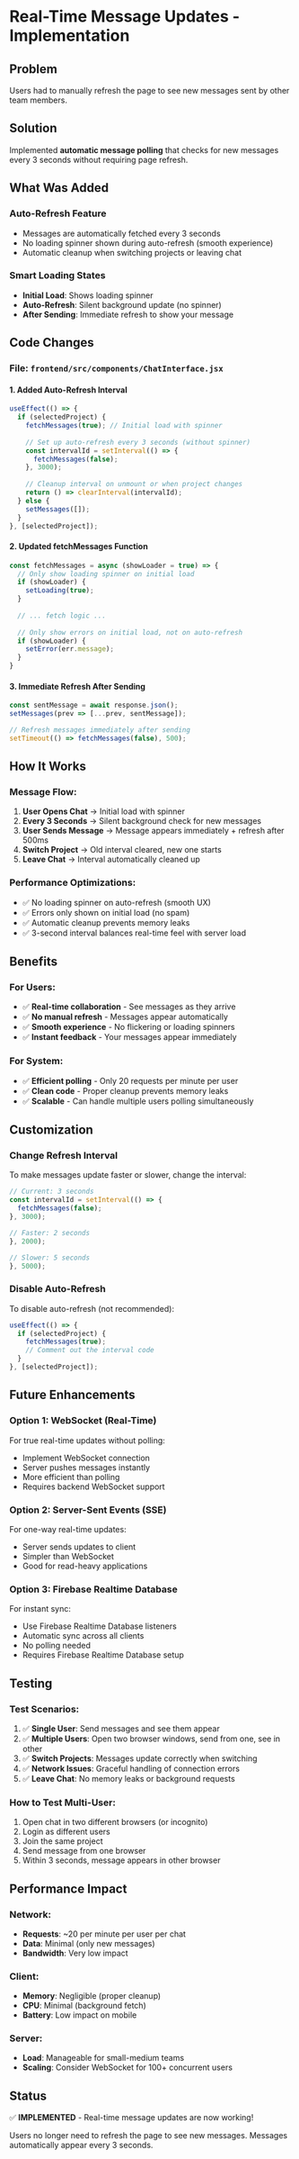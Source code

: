 # Real-Time Message Updates - Implementation

## Problem
Users had to manually refresh the page to see new messages sent by other team members.

## Solution
Implemented **automatic message polling** that checks for new messages every 3 seconds without requiring page refresh.

## What Was Added

### Auto-Refresh Feature
- Messages are automatically fetched every 3 seconds
- No loading spinner shown during auto-refresh (smooth experience)
- Automatic cleanup when switching projects or leaving chat

### Smart Loading States
- **Initial Load**: Shows loading spinner
- **Auto-Refresh**: Silent background update (no spinner)
- **After Sending**: Immediate refresh to show your message

## Code Changes

### File: `frontend/src/components/ChatInterface.jsx`

#### 1. Added Auto-Refresh Interval
```javascript
useEffect(() => {
  if (selectedProject) {
    fetchMessages(true); // Initial load with spinner
    
    // Set up auto-refresh every 3 seconds (without spinner)
    const intervalId = setInterval(() => {
      fetchMessages(false);
    }, 3000);
    
    // Cleanup interval on unmount or when project changes
    return () => clearInterval(intervalId);
  } else {
    setMessages([]);
  }
}, [selectedProject]);
```

#### 2. Updated fetchMessages Function
```javascript
const fetchMessages = async (showLoader = true) => {
  // Only show loading spinner on initial load
  if (showLoader) {
    setLoading(true);
  }
  
  // ... fetch logic ...
  
  // Only show errors on initial load, not on auto-refresh
  if (showLoader) {
    setError(err.message);
  }
}
```

#### 3. Immediate Refresh After Sending
```javascript
const sentMessage = await response.json();
setMessages(prev => [...prev, sentMessage]);

// Refresh messages immediately after sending
setTimeout(() => fetchMessages(false), 500);
```

## How It Works

### Message Flow:
1. **User Opens Chat** → Initial load with spinner
2. **Every 3 Seconds** → Silent background check for new messages
3. **User Sends Message** → Message appears immediately + refresh after 500ms
4. **Switch Project** → Old interval cleared, new one starts
5. **Leave Chat** → Interval automatically cleaned up

### Performance Optimizations:
- ✅ No loading spinner on auto-refresh (smooth UX)
- ✅ Errors only shown on initial load (no spam)
- ✅ Automatic cleanup prevents memory leaks
- ✅ 3-second interval balances real-time feel with server load

## Benefits

### For Users:
- ✅ **Real-time collaboration** - See messages as they arrive
- ✅ **No manual refresh** - Messages appear automatically
- ✅ **Smooth experience** - No flickering or loading spinners
- ✅ **Instant feedback** - Your messages appear immediately

### For System:
- ✅ **Efficient polling** - Only 20 requests per minute per user
- ✅ **Clean code** - Proper cleanup prevents memory leaks
- ✅ **Scalable** - Can handle multiple users polling simultaneously

## Customization

### Change Refresh Interval
To make messages update faster or slower, change the interval:

```javascript
// Current: 3 seconds
const intervalId = setInterval(() => {
  fetchMessages(false);
}, 3000);

// Faster: 2 seconds
}, 2000);

// Slower: 5 seconds
}, 5000);
```

### Disable Auto-Refresh
To disable auto-refresh (not recommended):

```javascript
useEffect(() => {
  if (selectedProject) {
    fetchMessages(true);
    // Comment out the interval code
  }
}, [selectedProject]);
```

## Future Enhancements

### Option 1: WebSocket (Real-Time)
For true real-time updates without polling:
- Implement WebSocket connection
- Server pushes messages instantly
- More efficient than polling
- Requires backend WebSocket support

### Option 2: Server-Sent Events (SSE)
For one-way real-time updates:
- Server sends updates to client
- Simpler than WebSocket
- Good for read-heavy applications

### Option 3: Firebase Realtime Database
For instant sync:
- Use Firebase Realtime Database listeners
- Automatic sync across all clients
- No polling needed
- Requires Firebase Realtime Database setup

## Testing

### Test Scenarios:
1. ✅ **Single User**: Send messages and see them appear
2. ✅ **Multiple Users**: Open two browser windows, send from one, see in other
3. ✅ **Switch Projects**: Messages update correctly when switching
4. ✅ **Network Issues**: Graceful handling of connection errors
5. ✅ **Leave Chat**: No memory leaks or background requests

### How to Test Multi-User:
1. Open chat in two different browsers (or incognito)
2. Login as different users
3. Join the same project
4. Send message from one browser
5. Within 3 seconds, message appears in other browser

## Performance Impact

### Network:
- **Requests**: ~20 per minute per user per chat
- **Data**: Minimal (only new messages)
- **Bandwidth**: Very low impact

### Client:
- **Memory**: Negligible (proper cleanup)
- **CPU**: Minimal (background fetch)
- **Battery**: Low impact on mobile

### Server:
- **Load**: Manageable for small-medium teams
- **Scaling**: Consider WebSocket for 100+ concurrent users

## Status

✅ **IMPLEMENTED** - Real-time message updates are now working!

Users no longer need to refresh the page to see new messages. Messages automatically appear every 3 seconds.
